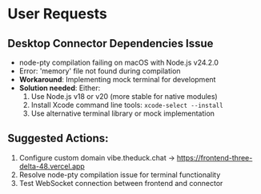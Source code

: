 # User Requests

## Desktop Connector Dependencies Issue
- node-pty compilation failing on macOS with Node.js v24.2.0
- Error: 'memory' file not found during compilation
- **Workaround**: Implementing mock terminal for development
- **Solution needed**: Either:
  1. Use Node.js v18 or v20 (more stable for native modules)
  2. Install Xcode command line tools: `xcode-select --install`
  3. Use alternative terminal library or mock implementation

## Suggested Actions:
1. Configure custom domain vibe.theduck.chat → https://frontend-three-delta-48.vercel.app
2. Resolve node-pty compilation issue for terminal functionality
3. Test WebSocket connection between frontend and connector